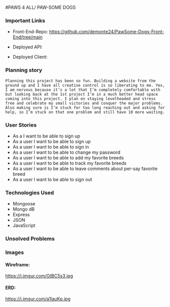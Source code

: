 #PAWS 4 ALL/ PAW-SOME DOGS

### Important Links
-	Front-End-Repo: https://github.com/demonte24/PawSome-Dogs-Front-End/tree/main

-	Deployed API:

-	Deployed Client:

### Planning story
	Planning this project has been so fun. Building a website from the ground up and I have all creative control is so liberating to me. Yes, I am nervous because it’s a lot that I’m completely comfortable with but looking back at the 1st project I’m in a much better head space coming into this project. I plan on staying levelheaded and stress free and celebrate my small victories and conquer the major problems. Also making sure is I’m stuck for too long reaching out and asking for help, so I’m stuck on that one problem and still have 10 more waiting.

### User Stories  
-	As a I want to be able to sign up
-	As a user I want to be able to sign up
-	As a user I want to be able to sign in
-	As a user I want to be able to change my password
-	As a user I want to be able to add my favorite breeds
-	As a user I want to be able to track my favorite breeds
-	As a user I want to be able to leave comments about per-say favorite breed
-	As a user I want to be able to sign out


### Technologies Used
-	Mongoose
-	Mongo dB
-	Express
-	JSON
-	JavaScript

### Unsolved Problems

### Images
#### Wireframe:
https://i.imgur.com/GtBC5s3.jpg
#### ERD:
https://i.imgur.com/a1lauKp.jpg
